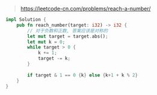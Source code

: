 > https://leetcode-cn.com/problems/reach-a-number/

``` rust
impl Solution {
    pub fn reach_number(target: i32) -> i32 {
        // 对于负数和正数, 答案应该是对称的
        let mut target = target.abs();
        let mut k = 0;
        while target > 0 {
            k += 1;
            target -= k;
        }
        
        if target & 1 == 0 {k} else {k+1 + k % 2}
    }
}
```